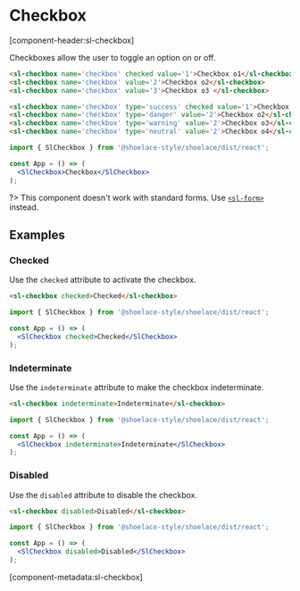 # Checkbox

[component-header:sl-checkbox]

Checkboxes allow the user to toggle an option on or off.

```html preview
<sl-checkbox name='checkbox' checked value='1'>Checkbox o1</sl-checkbox>
<sl-checkbox name='checkbox' value='2'>Checkbox o2</sl-checkbox>
<sl-checkbox name='checkbox' value='3'>Checkbox o3 </sl-checkbox>
```

```html preview
<sl-checkbox name='checkbox' type='success' checked value='1'>Checkbox o1</sl-checkbox>
<sl-checkbox name='checkbox' type='danger' value='2'>Checkbox o2</sl-checkbox>
<sl-checkbox name='checkbox' type='warning' value='2'>Checkbox o3</sl-checkbox>
<sl-checkbox name='checkbox' type='neutral' value='2'>Checkbox o4</sl-checkbox>
```

```jsx react
import { SlCheckbox } from '@shoelace-style/shoelace/dist/react';

const App = () => (
  <SlCheckbox>Checkbox</SlCheckbox>
);
```

?> This component doesn't work with standard forms. Use [`<sl-form>`](/components/form) instead.

## Examples

### Checked

Use the `checked` attribute to activate the checkbox.

```html preview
<sl-checkbox checked>Checked</sl-checkbox>
```

```jsx react
import { SlCheckbox } from '@shoelace-style/shoelace/dist/react';

const App = () => (
  <SlCheckbox checked>Checked</SlCheckbox>
);
```

### Indeterminate

Use the `indeterminate` attribute to make the checkbox indeterminate.

```html preview
<sl-checkbox indeterminate>Indeterminate</sl-checkbox>
```

```jsx react
import { SlCheckbox } from '@shoelace-style/shoelace/dist/react';

const App = () => (
  <SlCheckbox indeterminate>Indeterminate</SlCheckbox>
);
```

### Disabled

Use the `disabled` attribute to disable the checkbox.

```html preview
<sl-checkbox disabled>Disabled</sl-checkbox>
```

```jsx react
import { SlCheckbox } from '@shoelace-style/shoelace/dist/react';

const App = () => (
  <SlCheckbox disabled>Disabled</SlCheckbox>
);
```

[component-metadata:sl-checkbox]
